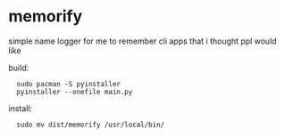 # memorify
simple name logger for me to remember cli apps that i thought ppl would like

build:
```
  sudo pacman -S pyinstaller
  pyinstaller --onefile main.py
```
install:
```
  sudo mv dist/memorify /usr/local/bin/
```
